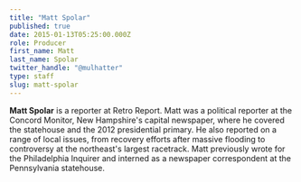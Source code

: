 ```yaml
---
title: "Matt Spolar"
published: true
date: 2015-01-13T05:25:00.000Z
role: Producer
first_name: Matt
last_name: Spolar
twitter_handle: "@mulhatter"
type: staff
slug: matt-spolar
---
```


**Matt Spolar** is a reporter at Retro Report. Matt was a political reporter at the Concord Monitor, New Hampshire's capital newspaper, where he covered the statehouse and the 2012 presidential primary. He also reported on a range of local issues, from recovery efforts after massive flooding to controversy at the northeast's largest racetrack. Matt previously wrote for the Philadelphia Inquirer and interned as a newspaper correspondent at the Pennsylvania statehouse.

